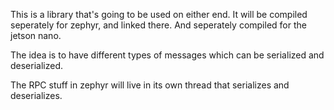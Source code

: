 This is a library that's going to be used on either end. It will be compiled seperately for zephyr, and linked there. And seperately compiled for the jetson nano. 


The idea is to have different types of messages which can be serialized and deserialized. 

The RPC stuff in zephyr will live in its own thread that serializes and deserializes.
